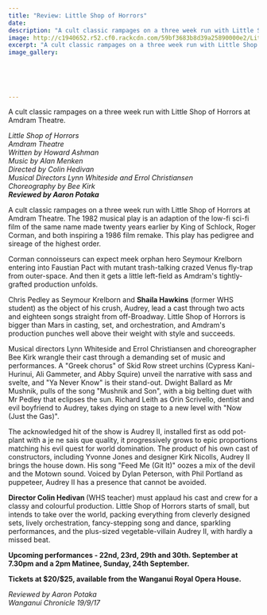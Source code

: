 ```yaml
---
title: "Review: Little Shop of Horrors"
date: 
description: "A cult classic rampages on a three week run with Little Shop of Horrors at Amdram Theatre..."
image: http://c1940652.r52.cf0.rackcdn.com/59bf3683b8d39a25890000e2/Little-shop-of-horrors-poster.jpg
excerpt: "A cult classic rampages on a three week run with Little Shop of Horrors at Amdram Theatre."
image_gallery:
    
    
    
    
    
---
```


<p>A cult classic rampages on a three week run with Little Shop of Horrors at Amdram Theatre.</p>
<p><em>Little Shop of Horrors<br />Amdram Theatre<br />Written by Howard Ashman<br />Music by Alan Menken<br />Directed by Colin Hedivan<br />Musical Directors Lynn Whiteside and Errol Christiansen<br />Choreography by Bee Kirk<br /><strong>Reviewed by Aaron Potaka</strong></em></p>
<p class="element element-paragraph">A cult classic rampages on a three week run with Little Shop of Horrors at Amdram Theatre. The 1982 musical play is an adaption of the low-fi sci-fi film of the same name made twenty years earlier by King of Schlock, Roger Corman, and both inspiring a 1986 film remake. This play has pedigree and sireage of the highest order.</p>
<p class="element element-paragraph">Corman connoisseurs can expect meek orphan hero Seymour Krelborn entering into Faustian Pact with mutant trash-talking crazed Venus fly-trap from outer-space. And then it gets a little left-field as Amdram's tightly-grafted production unfolds.</p>
<p class="element element-paragraph">Chris Pedley as Seymour Krelborn and <strong>Shaila Hawkins</strong> (former WHS student) as the object of his crush, Audrey, lead a cast through two acts and eighteen songs straight from off-Broadway. Little Shop of Horrors is bigger than Mars in casting, set, and orchestration, and Amdram's production punches well above their weight with style and succeeds.</p>
<p class="element element-paragraph">Musical directors Lynn Whiteside and Errol Christiansen and choreographer Bee Kirk wrangle their cast through a demanding set of music and performances. A "Greek chorus" of Skid Row street urchins (Cypress Kani-Hurinui, Ali Gammeter, and Abby Squire) unveil the narrative with sass and svelte, and "Ya Never Know" is their stand-out. Dwight Ballard as Mr Mushnik, pulls of the song "Mushnik and Son", with a big belting duet with Mr Pedley that eclipses the sun. Richard Leith as Orin Scrivello, dentist and evil boyfriend to Audrey, takes dying on stage to a new level with "Now (Just the Gas)".</p>
<p class="element element-paragraph">The acknowledged hit of the show is Audrey II, installed first as odd pot-plant with a je ne sais que quality, it progressively grows to epic proportions matching his evil quest for world domination. The product of his own cast of constructors, including Yvonne Jones and designer Kirk Nicolls, Audrey II brings the house down. His song "Feed Me (Git It)" oozes a mix of the devil and the Motown sound. Voiced by Dylan Peterson, with Phil Portland as puppeteer, Audrey II has a presence that cannot be avoided.</p>
<p class="element element-paragraph"><strong>Director Colin Hedivan </strong>(WHS teacher) must applaud his cast and crew for a classy and colourful production. Little Shop of Horrors starts of small, but intends to take over the world, packing everything from cleverly designed sets, lively orchestration, fancy-stepping song and dance, sparkling performances, and the plus-sized vegetable-villain Audrey II, with hardly a missed beat.</p>
<p class="element element-paragraph"><strong>Upcoming performances - 22nd, 23rd, 29th and 30th. September at 7.30pm and a 2pm Matinee, Sunday, 24th September.</strong></p>
<p class="element element-paragraph"><strong>Tickets at $20/$25, available from the Wanganui Royal Opera House.</strong></p>
<p class="element element-paragraph"><em>Reviewed by Aaron Potaka</em><br /><em>Wanganui Chronicle 19/9/17</em></p>

